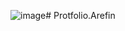 ![image](https://github.com/arefin05/Protfolio.Arefin/assets/103961224/469af98c-3cfe-4ee8-96d5-cb3f6a60aa7f)# Protfolio.Arefin
